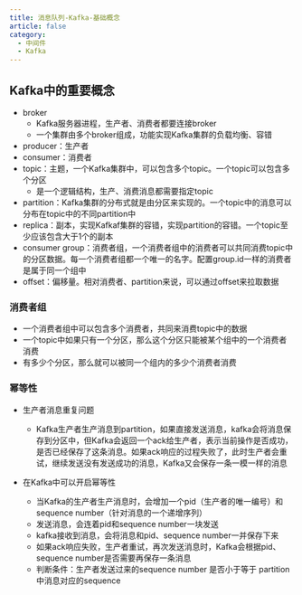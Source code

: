 ```yaml
---
title: 消息队列-Kafka-基础概念
article: false
category:
  - 中间件
  - Kafka
---
```

## Kafka中的重要概念
* broker
	* Kafka服务器进程，生产者、消费者都要连接broker
	* 一个集群由多个broker组成，功能实现Kafka集群的负载均衡、容错
* producer：生产者
* consumer：消费者
* topic：主题，一个Kafka集群中，可以包含多个topic。一个topic可以包含多个分区
	* 是一个逻辑结构，生产、消费消息都需要指定topic
* partition：Kafka集群的分布式就是由分区来实现的。一个topic中的消息可以分布在topic中的不同partition中
* replica：副本，实现Kafkaf集群的容错，实现partition的容错。一个topic至少应该包含大于1个的副本
* consumer group：消费者组，一个消费者组中的消费者可以共同消费topic中的分区数据。每一个消费者组都一个唯一的名字。配置group.id一样的消费者是属于同一个组中
* offset：偏移量。相对消费者、partition来说，可以通过offset来拉取数据

### 消费者组

* 一个消费者组中可以包含多个消费者，共同来消费topic中的数据
* 一个topic中如果只有一个分区，那么这个分区只能被某个组中的一个消费者消费
* 有多少个分区，那么就可以被同一个组内的多少个消费者消费

### 幂等性

* 生产者消息重复问题
	* Kafka生产者生产消息到partition，如果直接发送消息，kafka会将消息保存到分区中，但Kafka会返回一个ack给生产者，表示当前操作是否成功，是否已经保存了这条消息。如果ack响应的过程失败了，此时生产者会重试，继续发送没有发送成功的消息，Kafka又会保存一条一模一样的消息

* 在Kafka中可以开启幂等性
	* 当Kafka的生产者生产消息时，会增加一个pid（生产者的唯一编号）和sequence number（针对消息的一个递增序列）
	* 发送消息，会连着pid和sequence number一块发送
	* kafka接收到消息，会将消息和pid、sequence number一并保存下来
	* 如果ack响应失败，生产者重试，再次发送消息时，Kafka会根据pid、sequence number是否需要再保存一条消息
	* 判断条件：生产者发送过来的sequence number 是否小于等于 partition中消息对应的sequence

